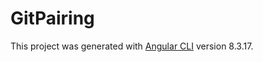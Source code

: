 # GitPairing

This project was generated with [Angular CLI](https://github.com/angular/angular-cli) version 8.3.17.

